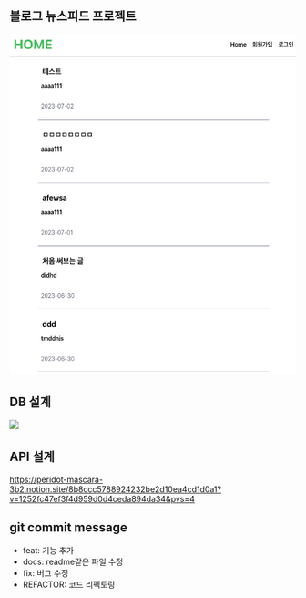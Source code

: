 ## 블로그 뉴스피드 프로젝트

![](./main.png)

## DB 설계

![](https://velog.velcdn.com/images/jangdu/post/d640735c-b010-4795-9758-e1dd4d30c4ec/image.png)

## API 설계

https://peridot-mascara-3b2.notion.site/8b8ccc5788924232be2d10ea4cd1d0a1?v=1252fc47ef3f4d959d0d4ceda894da34&pvs=4

## git commit message

- feat: 기능 추가
- docs: readme같은 파일 수정
- fix: 버그 수정
- REFACTOR: 코드 리펙토링
